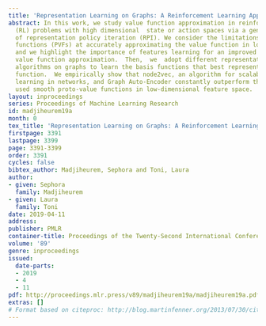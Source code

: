 ```yaml
---
title: 'Representation Learning on Graphs: A Reinforcement Learning Application'
abstract: In this work, we study value function approximation in reinforcement learning
  (RL) problems with high dimensional  state or action spaces via a generalized version
  of representation policy iteration (RPI). We consider the limitations of proto-value
  functions (PVFs) at accurately approximating the value function in low dimensions
  and we highlight the importance of features learning for an improved low-dimensional
  value function approximation.  Then,  we  adopt different representation learning
  algorithms on graphs to learn the basis functions that best represent the value
  function.  We empirically show that node2vec, an algorithm for scalable feature
  learning in networks, and Graph Auto-Encoder constantly outperform the commonly
  used smooth proto-value functions in low-dimensional feature space.
layout: inproceedings
series: Proceedings of Machine Learning Research
id: madjiheurem19a
month: 0
tex_title: 'Representation Learning on Graphs: A Reinforcement Learning Application'
firstpage: 3391
lastpage: 3399
page: 3391-3399
order: 3391
cycles: false
bibtex_author: Madjiheurem, Sephora and Toni, Laura
author:
- given: Sephora
  family: Madjiheurem
- given: Laura
  family: Toni
date: 2019-04-11
address: 
publisher: PMLR
container-title: Proceedings of the Twenty-Second International Conference on Artificial Intelligence and Statistics
volume: '89'
genre: inproceedings
issued:
  date-parts:
  - 2019
  - 4
  - 11
pdf: http://proceedings.mlr.press/v89/madjiheurem19a/madjiheurem19a.pdf
extras: []
# Format based on citeproc: http://blog.martinfenner.org/2013/07/30/citeproc-yaml-for-bibliographies/
---
```

